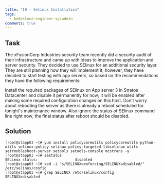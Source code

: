 ```yaml
---
title: "19 - Selinux Installation"
tags:
  - kodekloud-engineer-sysadmin
comments: true
---
```


## Task

The xFusionCorp Industries security team recently did a security audit of their infrastructure and came up with ideas to improve the application and server security. They decided to use SElinux for an additional security layer. They are still planning how they will implement it; however, they have decided to start testing with app servers, so based on the recommendations they have the following requirements:

Install the required packages of SElinux on App server 3 in Stratos Datacenter and disable it permanently for now; it will be enabled after making some required configuration changes on this host. Don't worry about rebooting the server as there is already a reboot scheduled for tonight's maintenance window. Also ignore the status of SElinux command line right now; the final status after reboot should be disabled.

## Solution

```shell
[root@stapp03 ~]# yum install policycoreutils policycoreutils-python-utils selinux-policy selinux-policy-targeted libselinux-utils setroubleshoot-server setools setools-console mcstrans -y
[root@stapp03 ~]# sestatus
SELinux status:                 disabled
[root@stapp03 ~]# sed -i "s/SELINUX=enforcing/SELINUX=disabled/" /etc/selinux/config
[root@stapp03 ~]# grep SELINUX /etc/selinux/config
SELINUX=disabled
```
